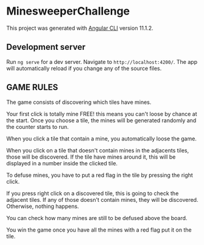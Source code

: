# MinesweeperChallenge

This project was generated with [Angular CLI](https://github.com/angular/angular-cli) version 11.1.2.

## Development server

Run `ng serve` for a dev server. Navigate to `http://localhost:4200/`. The app will automatically reload if you change any of the source files.

## GAME RULES

The game consists of discovering which tiles have mines.

Your first click is totally mine FREE! this means you can't loose by chance at the start. Once you choose a tile, the mines will be generated randomly and the counter starts to run. 

When you click a tile that contain a mine, you automatically loose the game.

When you click on a tile that doesn't contain mines in the adjacents tiles, those will be discovered. If the tile have mines around it, this will be displayed in a number inside the clicked tile.

To defuse mines, you have to put a red flag in the tile by pressing the right click.

If you press right click on a discovered tile, this is going to check the adjacent tiles. If any of those doesn't contain mines, they will be discovered. Otherwise, nothing happens.

You can check how many mines are still to be defused above the board.

You win the game once you have all the mines with a red flag put it on the tile.